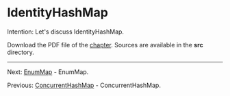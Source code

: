 # IdentityHashMap

Intention: Let's discuss IdentityHashMap.

Download the PDF file of the [chapter](chapter_34.pdf). Sources are available in the <b>src</b> directory. 


<hr>

Next: [EnumMap](chapter_35.md "EnumMap") - EnumMap.

Previous: [ConcurrentHashMap](chapter_33.md "ConcurrentHashMap") - ConcurrentHashMap.